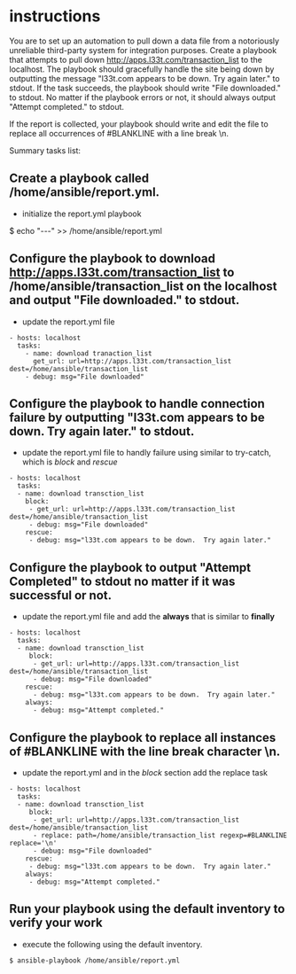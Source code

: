 # instructions
You are to set up an automation to pull down a data file from a notoriously unreliable third-party system for integration purposes. Create a playbook that attempts to pull down http://apps.l33t.com/transaction_list to the localhost. The playbook should gracefully handle the site being down by outputting the message "l33t.com appears to be down. Try again later." to stdout. If the task succeeds, the playbook should write "File downloaded." to stdout. No matter if the playbook errors or not, it should always output "Attempt completed." to stdout.

If the report is collected, your playbook should write and edit the file to replace all occurrences of #BLANKLINE with a line break \n.

Summary tasks list:

## Create a playbook called /home/ansible/report.yml.

- initialize the report.yml playbook

$ echo "---" >> /home/ansible/report.yml


## Configure the playbook to download http://apps.l33t.com/transaction_list to /home/ansible/transaction_list on the localhost and output "File downloaded." to stdout.

- update the report.yml file

```
- hosts: localhost
  tasks:
    - name: download tranaction_list
      get_url: url=http://apps.l33t.com/transaction_list dest=/home/ansible/transaction_list
    - debug: msg="File downloaded"
```


## Configure the playbook to handle connection failure by outputting "l33t.com appears to be down. Try again later." to stdout.

- update the report.yml file to handly failure using similar to try-catch, which is *block* and *rescue*

```
- hosts: localhost
  tasks:
  - name: download transction_list
    block:
     - get_url: url=http://apps.l33t.com/transaction_list dest=/home/ansible/transaction_list
     - debug: msg="File downloaded"
    rescue:
     - debug: msg="l33t.com appears to be down.  Try again later."
```

## Configure the playbook to output "Attempt Completed" to stdout no matter if it was successful or not.

- update the report.yml file and add the **always** that is similar to **finally**

```
- hosts: localhost
  tasks:
  - name: download transction_list
     block:
      - get_url: url=http://apps.l33t.com/transaction_list dest=/home/ansible/transaction_list
      - debug: msg="File downloaded"
    rescue:
      - debug: msg="l33t.com appears to be down.  Try again later."
    always:
      - debug: msg="Attempt completed."
```

## Configure the playbook to replace all instances of #BLANKLINE with the line break character \n.

- update the report.yml and in the *block* section add the replace task

```
- hosts: localhost
  tasks:
  - name: download transction_list
     block:
      - get_url: url=http://apps.l33t.com/transaction_list dest=/home/ansible/transaction_list
      - replace: path=/home/ansible/transaction_list regexp=#BLANKLINE replace='\n'
      - debug: msg="File downloaded"
    rescue:
     - debug: msg="l33t.com appears to be down.  Try again later."
    always:
     - debug: msg="Attempt completed."
```

## Run your playbook using the default inventory to verify your work

- execute the following using the default inventory.

```
$ ansible-playbook /home/ansible/report.yml
```



